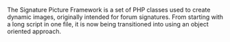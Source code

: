The Signature Picture Framework is a set of PHP classes used to create dynamic images, originally intended for forum signatures. From starting with a long script in one file, it is now being transitioned into using an object oriented approach.